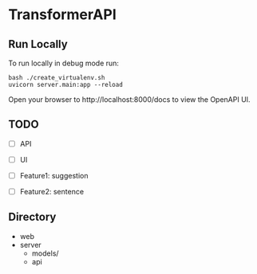 # TransformerAPI

## Run Locally
To run locally in debug mode run:

```
bash ./create_virtualenv.sh
uvicorn server.main:app --reload
```
Open your browser to http://localhost:8000/docs to view the OpenAPI UI.

## TODO
- [ ] API
- [ ] UI
- [ ] Feature1: suggestion
- [ ] Feature2: sentence


## Directory

- web
- server
  - models/
  - api
